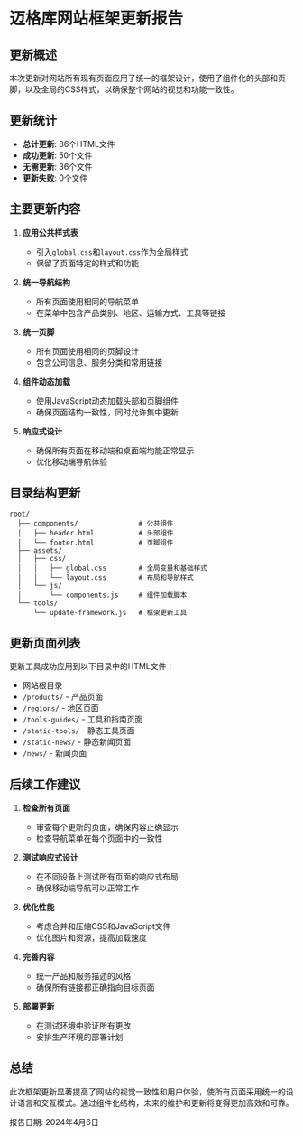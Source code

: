 # 迈格库网站框架更新报告

## 更新概述

本次更新对网站所有现有页面应用了统一的框架设计，使用了组件化的头部和页脚，以及全局的CSS样式，以确保整个网站的视觉和功能一致性。

## 更新统计

- **总计更新**: 86个HTML文件
- **成功更新**: 50个文件
- **无需更新**: 36个文件
- **更新失败**: 0个文件

## 主要更新内容

1. **应用公共样式表**
   - 引入`global.css`和`layout.css`作为全局样式
   - 保留了页面特定的样式和功能

2. **统一导航结构**
   - 所有页面使用相同的导航菜单
   - 在菜单中包含产品类别、地区、运输方式、工具等链接

3. **统一页脚**
   - 所有页面使用相同的页脚设计
   - 包含公司信息、服务分类和常用链接

4. **组件动态加载**
   - 使用JavaScript动态加载头部和页脚组件
   - 确保页面结构一致性，同时允许集中更新

5. **响应式设计**
   - 确保所有页面在移动端和桌面端均能正常显示
   - 优化移动端导航体验

## 目录结构更新

```
root/
  ├── components/               # 公共组件
  │   ├── header.html           # 头部组件
  │   └── footer.html           # 页脚组件
  ├── assets/
  │   ├── css/
  │   │   ├── global.css        # 全局变量和基础样式
  │   │   └── layout.css        # 布局和导航样式
  │   └── js/
  │       └── components.js     # 组件加载脚本
  └── tools/
      └── update-framework.js   # 框架更新工具
```

## 更新页面列表

更新工具成功应用到以下目录中的HTML文件：

- 网站根目录
- `/products/` - 产品页面
- `/regions/` - 地区页面
- `/tools-guides/` - 工具和指南页面
- `/static-tools/` - 静态工具页面
- `/static-news/` - 静态新闻页面
- `/news/` - 新闻页面

## 后续工作建议

1. **检查所有页面**
   - 审查每个更新的页面，确保内容正确显示
   - 检查导航菜单在每个页面中的一致性

2. **测试响应式设计**
   - 在不同设备上测试所有页面的响应式布局
   - 确保移动端导航可以正常工作

3. **优化性能**
   - 考虑合并和压缩CSS和JavaScript文件
   - 优化图片和资源，提高加载速度

4. **完善内容**
   - 统一产品和服务描述的风格
   - 确保所有链接都正确指向目标页面

5. **部署更新**
   - 在测试环境中验证所有更改
   - 安排生产环境的部署计划

## 总结

此次框架更新显著提高了网站的视觉一致性和用户体验，使所有页面采用统一的设计语言和交互模式。通过组件化结构，未来的维护和更新将变得更加高效和可靠。

报告日期: 2024年4月6日 